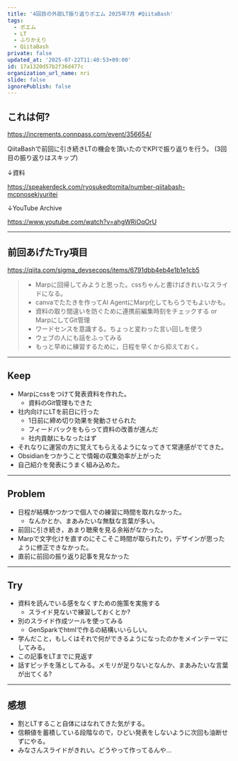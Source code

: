 ```yaml
---
title: '4回目の外部LT振り返りポエム 2025年7月 #QiitaBash'
tags:
  - ポエム
  - LT
  - ふりかえり
  - QiitaBash
private: false
updated_at: '2025-07-22T11:40:53+09:00'
id: 17a1320d57b2f36d477c
organization_url_name: nri
slide: false
ignorePublish: false
---
```

## これは何?

https://increments.connpass.com/event/356654/

QiitaBashで前回に引き続きLTの機会を頂いたのでKPIで振り返りを行う。
(3回目の振り返りはスキップ)

↓資料

https://speakerdeck.com/ryosukedtomita/number-qiitabash-mcpnosekiyuritei

↓YouTube Archive

https://www.youtube.com/watch?v=ahgWRiOqOrU

---

## 前回あげたTry項目

https://qiita.com/sigma_devsecops/items/6791dbb4eb4e1b1e1cb5

> - Marpに回帰してみようと思った。cssちゃんと書けばきれいなスライドになる。
> - canvaでたたきを作ってAI AgentにMarp化してもらうでもよいかも。
> - 資料の取り間違いを防ぐために連携前編集時刻をチェックする or MarpにしてGit管理
> - ワードセンスを意識する。ちょっと変わった言い回しを使う
> - ウェブの人にも話をふってみる
> - もっと早めに練習するために，日程を早くから抑えておく。

---

## Keep

- Marpにcssをつけて発表資料を作れた。
    - 資料のGit管理もできた
- 社内向けにLTを前日に行った
    - 1日前に締め切り効果を発動させられた
    - フィードバックをもらって資料の改善が進んだ
    - 社内貢献にもなったはず
- それなりに運営の方に覚えてもらえるようになってきて常連感がでてきた。
- Obsidianをつかうことで情報の収集効率が上がった
- 自己紹介を発表にうまく組み込めた。

---

## Problem

- 日程が結構かつかつで個人での練習に時間を取れなかった。
    - なんかとか、まあみたいな無駄な言葉が多い。
- 前回に引き続き，あまり聴衆を見る余裕がなかった。
- Marpで文字化けを直すのにそこそこ時間が取られたり，デザインが思ったように修正できなかった。
- 直前に前回の振り返り記事を見なかった

---

## Try

- 資料を読んでいる感をなくすための施策を実施する
    - スライド見ないで練習しておくとか?
- 別のスライド作成ツールを使ってみる
    - GenSparkでhtmlで作るの結構いいらしい。
- 学んだこと，もしくはそれで何ができるようになったのかをメインテーマにしてみる。
- この記事をLTまでに見返す
- 話すピッチを落としてみる。メモリが足りないとなんか、まあみたいな言葉が出てくる?

---

## 感想

- 割とLTすること自体にはなれてきた気がする。
- 信頼値を蓄積している段階なので，ひどい発表をしないように次回も油断せずにやる。
- みなさんスライドがきれい。どうやって作ってるんや...
